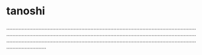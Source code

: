 # tanoshi
..............................................................................................................................................................................................................................................................................................................................................................................................................
